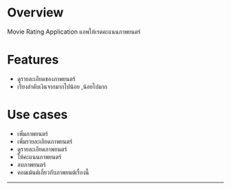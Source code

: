 Overview
========
 Movie Rating Application
 แอพให้เรตคะแนนภาพยนตร์

Features
========

- ดูรายละเอียดของภาพยนตร์
- เรียงลำดับเงินจากมากไปน้อย ,น้อยไปมาก


Use cases
=========
- เพิ่มภาพยนตร์
- เพิ่มรายละเอียดภาพยนตร์
- ดูรายละเอียดภาพยนตร์
- ให้คะแนนภาพยนตร์
- ลบภาพยนตร์
- คอมเม้นต์เกี่ยวกับภาพยนต์เรื่องนี้
------------